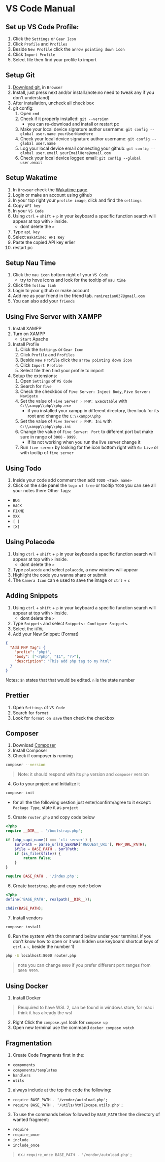 # VS Code Manual

## Set up VS Code Profile:

1. Click the `Settings` or `Gear Icon`
2. Click `Profile` and `Profiles`
3. Beside `New Profile` click the `arrow pointing down icon`
4. Click `Import Profile`
5. Select file then find your profile to import

## Setup Git

1. [Download git.](https://git-scm.com/downloads) in `Browser`
2. Install, just press next and/or install.(note:no need to tweak any if you don't understand)
3. After installation, uncheck all check box
4. git config:
   1. Open `cmd`
   2. Check if it properly installed: `git --version`
      - you can re-download and install or restart pc
   3. Make your local device signature author username: `git config --global user.name yourUserNameHere`
   4. Check your local device signature author username: `git config --global user.name`
   5. Log your local device email connecting your github: `git config --global user.email yourEmailHere@email.com`
   6. Check your local device logged email: `git config --global user.email`

## Setup Wakatime

1. In `Browser` check the [Wakatime page](https://wakatime.com/dashboard).
2. Login or make an account using github
3. In your top right your `profile image`, click and find the `settings`
4. Copy `API key`
5. In your `VS Code`
6. Using `ctrl` + `shift` + `p` in your keyboard a specific function search will appear at top with `>` inside.
   - dont delete the `>`
7. Type `api key`
8. Select `Wakatime: API Key`
9. Paste the copied API key erlier
10. restart pc

## Setup Nau Time

1. Click the `nau icon` bottom right of your `VS Code`
   - try to hove icons and look for the tooltip of `nau time`
2. Click the `follow link`
3. Login to your github or make account
4. Add me as your friend in the friend tab. `ramirezian037@gmail.com`
5. You can also add your `friends`

## Using Five Server with XAMPP

1. Install XAMPP
2. Turn on XAMPP
   - `Start` Apache
3. Install Profile
   1. Click the `Settings` or `Gear Icon`
   2. Click `Profile` and `Profiles`
   3. Beside `New Profile` click the `arrow pointing down icon`
   4. Click `Import Profile`
   5. Select file then find your profile to import
4. Setup the extensions:
   1. Open `Settings` of `VS Code`
   2. Search for `five`
   3. Check the checkbox of `Five Server: Inject Body`, `Five Server: Navigate`
   4. Set the value of `Five Server › PHP: Executable` with `C:\\xampp\\php\\php.exe`
      - if you installed your xampp in different directory, then look for its root and change the `C:\\xampp\\php`
   5. Set the value of `Five Server › PHP: Ini` with `C:\\xampp\\php\\php.ini`
   6. Change the value of `Five Server: Port` to different port but make sure in range of `3000` - `9999`.
      - if its not working when you run the live server change it
   7. Run `five server` by looking for the icon bottom right with `Go Live` or with tooltip of `five server`

## Using Todo

1. Inside your code add comment then add `TODO <Task name>`
2. Click on the side panel the `logo of tree` or tooltip `TODO` you can see all your notes there
   Other Tags:

- `BUG`
- `HACK`
- `FIXME`
- `XXX`
- `[ ]`
- `[X]`

## Using Polacode

1. Using `ctrl` + `shift` + `p` in your keyboard a specific function search will appear at top with `>` inside.
   - dont delete the `>`
2. Type `polacode` and select `polacode`, a new window will appear
3. Highlight the code you wanna share or submit
4. The `Camera Icon` can e used to save the image or `ctrl` + `c`

## Adding Snippets

1. Using `ctrl` + `shift` + `p` in your keyboard a specific function search will appear at top with `>` inside.
   - dont delete the `>`
2. Type `Snippets` and select `Snippets: Configure Snippets`.
3. Select the `HTML`
4. Add your New Snippet:
   (Format)

```json
{
  "Add PHP Tag": {
    "prefix": "phpt",
    "body": ["<?php", "$1", "?>"],
    "description": "This add php tag to my html"
  }
}
```

Notes: `$n` states that that would be edited. `n` is the state number

## Prettier

1. Open `Settings` of `VS Code`
2. Search for `format`
3. Look for `format on save` then check the checkbox

## Composer

1. Download [Composer](https://getcomposer.org/download/)
2. Install Composer
3. Check if composer is running
```cmd
composer --version
```
> Note: it should respond with its `php` version and `composer` version
4. Go to your project and Initialize it
```cmd
composer init
```
- for all the the following uestion just enter/confirm/agree to it except: `Package Type`, state it as `project`
5. Create `router.php` and copy code below
```php
<?php
require __DIR__ . '/bootstrap.php';

if (php_sapi_name() === 'cli-server') {
    $urlPath = parse_url($_SERVER['REQUEST_URI'], PHP_URL_PATH);
    $file = BASE_PATH . $urlPath;
    if (is_file($file)) {
        return false;
    }
}

require BASE_PATH . '/index.php';
```
6. Create `bootstrap.php` and copy code below
```php
<?php
define('BASE_PATH', realpath(__DIR__));

chdir(BASE_PATH);
```
7. Install vendors
```cmd
composer install
```
8. Run the system with the command below under your terminal. if you don't know how to open or it was hidden use keyboard shortcut keys of `ctrl` + `~`, beside the number 1)
```cmd
php -S localhost:8000 router.php
```
> note you can change `8000` if you prefer different port ranges from `3000-9999`.

## Using Docker
1. Install Docker
> Reuquired to have WSL 2, can be found in windows store, for mac i think it has already the wsl
2. Right Click the `compose.yml` look for `compose up`
3. Open new terminal use the command `docker compose watch`

## Fragmentation
1. Create Code Fragments first in the:
- `components`
- `components/templates`
- `handlers`
- `utils`
2. always include at the top the code the following:
- `require BASE_PATH . '/vendor/autoload.php';`
- `require BASE_PATH . '/utils/htmlEscape.utils.php';`
3. To use the commands below followed by `BASE_PATH` then the directory of wanted fragment:
- `require`
- `require_once`
- `include`
- `include_once`
> ex.: `require_once BASE_PATH . '/vendor/autoload.php';`


